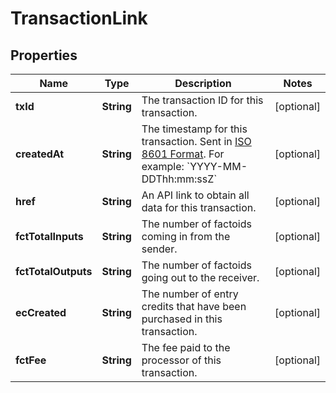 
# TransactionLink

## Properties
Name | Type | Description | Notes
------------ | ------------- | ------------- | -------------
**txId** | **String** | The transaction ID for this transaction. |  [optional]
**createdAt** | **String** | The timestamp for this transaction. Sent in [ISO 8601 Format](https://en.wikipedia.org/wiki/ISO_8601). For example: &#x60;YYYY-MM-DDThh:mm:ssZ&#x60; |  [optional]
**href** | **String** | An API link to obtain all data for this transaction. |  [optional]
**fctTotalInputs** | **String** | The number of factoids coming in from the sender. |  [optional]
**fctTotalOutputs** | **String** | The number of factoids going out to the receiver. |  [optional]
**ecCreated** | **String** | The number of entry credits that have been purchased in this transaction. |  [optional]
**fctFee** | **String** | The fee paid to the processor of this transaction. |  [optional]



